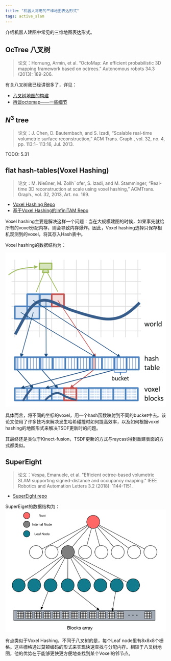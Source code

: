 ```yaml
---
title: "机器人常用的三维地图表达形式"
tags: active_slam
---
```


介绍机器人建图中常见的三维地图表达形式。

<!--more-->

## OcTree 八叉树

> 论文：Hornung, Armin, et al. “OctoMap: An efficient probabilistic 3D mapping framework based on octrees.” Autonomous robots 34.3 (2013): 189-206.

有关八叉树我已经讲很多了，详见：
- [八叉树地图的构建](../../../2020/11/05/Octomap.html)
- [再谈octomap——一些细节](../../../2021/02/25/octomap_revisit.html)

## $N^3$ tree
> 论文：J. Chen, D. Bautembach, and S. Izadi, “Scalable real-time volumetric surface reconstruction,” ACM Trans. Graph., vol. 32, no. 4, pp. 113:1– 113:16, Jul. 2013.

TODO: 5.31

## flat hash-tables(Voxel Hashing)
> 论文：M. Nießner, M. Zollh¨ofer, S. Izadi, and M. Stamminger, “Real-time 3D reconstruction at scale using voxel hashing,” ACMTrans. Graph., vol. 32, 2013, Art. no. 169.

- [Voxel Hashing Repo](https://github.com/niessner/VoxelHashing)
- [基于Voxel Hashing的InfiniTAM Repo](https://github.com/victorprad/InfiniTAM)

Voxel hashing主要是解决这样一个问题：当在大规模建图的时候，如果事先就给所有的voxel分配内存，则会导致内存爆炸。因此，Voxel hashing选择只保存相机观测到的voxel，将其存入Hash表中。

Voxel hashing的数据结构为：

![](../pics/map_representation/voxel_hashing.png)

具体而言，将不同的坐标的voxel，用一个hash函数映射到不同的bucket中去。该论文使用了许多技巧来解决发生哈希碰撞时如何提高效率，以及如何根据voxel hashing的地图形式来解决TSDF更新时的问题。

其最终还是类似于Kinect-fusion，TSDF更新的方式与raycast得到重建表面的方式都类似。

## SuperEight
> 论文：Vespa, Emanuele, et al. "Efficient octree-based volumetric SLAM supporting signed-distance and occupancy mapping." IEEE Robotics and Automation Letters 3.2 (2018): 1144-1151.

- [SuperEight repo](https://github.com/emanuelev/supereight)

SuperEiget的数据结构为：
![](../pics/map_representation/supereight.png)

有点类似于Voxel Hashing，不同于八叉树的是，每个Leaf node里有8x8x8个栅格。这些栅格通过莫顿编码的形式来实现快速查找与分配内存。相较于八叉树地图，他的优势在于能够更快更方便地查找到某个Voxel的邻节点。